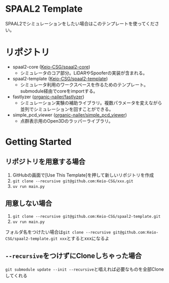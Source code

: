 # SPAAL2 Template

SPAAL2でシミュレーションをしたい場合はこのテンプレートを使ってください。

# リポジトリ

- spaal2-core ([Keio-CSG/spaal2-core](https://github.com/Keio-CSG/spaal2-core))
  - シミュレータのコア部分。LiDARやSpooferの実装が含まれる。
- spaal2-template ([Keio-CSG/spaal2-template](https://github.com/Keio-CSG/spaal2-template))
  - シミュレータ利用のワークスペースを作るためのテンプレート。submodule経由でcoreをimportする。
- fastlyzer ([organic-nailer/fastlyzer](https://github.com/organic-nailer/fastlyzer))
  - シミュレーション実験の補助ライブラリ。複数パラメータを変えながら並列でシミュレーションを回すことができる。
- simple_pcd_viewer ([organic-nailer/simple_pcd_viewer](https://github.com/organic-nailer/simple_pcd_viewer))
  - 点群表示用のOpen3Dのラッパーライブラリ。

# Getting Started

## リポジトリを用意する場合

1. GitHubの画面で[Use This Template]を押して新しいリポジトリを作成
2. `git clone --recursive git@github.com:Keio-CSG/xxx.git`
3. `uv run main.py`

## 用意しない場合

1. `git clone --recursive git@github.com:Keio-CSG/spaal2-template.git`
2. `uv run main.py`

フォルダ名をつけたい場合は`git clone --recursive git@github.com:Keio-CSG/spaal2-template.git xxx`とするとxxxになるよ

## `--recursive`をつけずにCloneしちゃった場合

`git submodule update --init --recursive`と唱えれば必要なものを全部Cloneしてくれる
